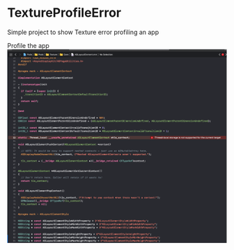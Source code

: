 # TextureProfileError
Simple project to show Texture error profiling an app

Profile the app
![Error](./error.png "Logo Title Text 1")